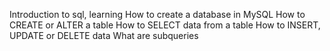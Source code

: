 Introduction to sql, learning How to create a database in MySQL
How to CREATE or ALTER a table
How to SELECT data from a table
How to INSERT, UPDATE or DELETE data
What are subqueries
